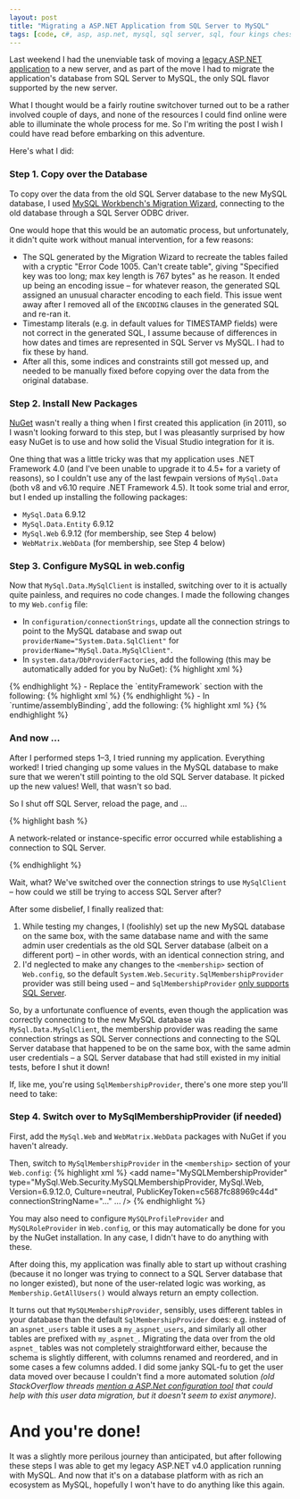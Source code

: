 ```yaml
---
layout: post
title: "Migrating a ASP.NET Application from SQL Server to MySQL"
tags: [code, c#, asp, asp.net, mysql, sql server, sql, four kings chess, european chess, chess]
---
```


Last weekend I had the unenviable task of moving a [legacy ASP.NET application](http://fourkingschess.com/) to a new server, and as part of the move I had to migrate the application's database from SQL Server to MySQL, the only SQL flavor supported by the new server.

What I thought would be a fairly routine switchover turned out to be a rather involved couple of days, and none of the resources I could find online were able to illuminate the whole process for me. So I'm writing the post I wish I could have read before embarking on this adventure.

Here's what I did:

### Step 1. Copy over the Database
To copy over the data from the old SQL Server database to the new MySQL database, I used [MySQL Workbench's Migration Wizard](https://www.mysql.com/products/workbench/migrate/), connecting to the old database through a SQL Server ODBC driver.

One would hope that this would be an automatic process, but unfortunately, it didn't quite work without manual intervention, for a few reasons:

- The SQL generated by the Migration Wizard to recreate the tables failed with a cryptic "Error Code 1005. Can't create table", giving "Specified key was too long; max key length is 767 bytes" as he reason. It ended up being an encoding issue – for whatever reason, the generated SQL assigned an unusual character encoding to each field. This issue went away after I removed all of the `ENCODING` clauses in the generated SQL and re-ran it.
- Timestamp literals (e.g. in default values for TIMESTAMP fields) were not correct in the generated SQL, I assume because of differences in how dates and times are represented in SQL Server vs MySQL. I had to fix these by hand.
- After all this, some indices and constraints still got messed up, and needed to be manually fixed before copying over the data from the original database.

### Step 2. Install New Packages
[NuGet](https://www.nuget.org/) wasn't really a thing when I first created this application (in 2011), so I wasn't looking forward to this step, but I was pleasantly surprised by how easy NuGet is to use and how solid the Visual Studio integration for it is.

One thing that was a little tricky was that my application uses .NET Framework 4.0 (and I've been unable to upgrade it to 4.5+ for a variety of reasons), so I couldn't use any of the last fewpain versions of `MySql.Data` (both v8 and v6.10 require .NET Framework 4.5). It took some trial and error, but I ended up installing the following packages:

- `MySql.Data` 6.9.12
- `MySql.Data.Entity` 6.9.12
- `MySql.Web` 6.9.12 (for membership, see Step 4 below)
- `WebMatrix.WebData` (for membership, see Step 4 below)

### Step 3. Configure MySQL in web.config
Now that `MySql.Data.MySqlClient` is installed, switching over to it is actually quite painless, and requires no code changes. I made the following changes to my `Web.config` file:

- In `configuration/connectionStrings`, update all the connection strings to point to the MySQL database and swap out `providerName="System.Data.SqlClient"` for `providerName="MySql.Data.MySqlClient"`.
- In `system.data/DbProviderFactories`, add the following (this may be automatically added for you by NuGet):
{% highlight xml %}
<add name="MySQL Data Provider" invariant="MySql.Data.MySqlClient" description=".Net Framework Data Provider for MySQL" type="MySql.Data.MySqlClient.MySqlClientFactory, MySql.Data, Version=6.9.12.0, Culture=neutral, PublicKeyToken=c5687fc88969c44d" />
{% endhighlight %}
- Replace the `entityFramework` section with the following:
{% highlight xml %}
<entityFramework codeConfigurationType="MySql.Data.Entity.MySqlEFConfiguration, MySql.Data.Entity.EF6">
  <defaultConnectionFactory type="MySql.Data.Entity.MySqlConnectionFactory, MySql.Data.Entity.EF6" />
  <providers>
    <provider invariantName="MySql.Data.MySqlClient" type="MySql.Data.MySqlClient.MySqlProviderServices, MySql.Data.Entity.EF6, Version=6.9.12.0, Culture=neutral, PublicKeyToken=c5687fc88969c44d"></provider>
  </providers>
</entityFramework>
{% endhighlight %}
- In `runtime/assemblyBinding`, add the following:
{% highlight xml %}
<dependentAssembly>
  <assemblyIdentity name="MySql.Data" publicKeyToken="c5687fc88969c44d" />
  <bindingRedirect oldVersion="1.0.0.0-6.9.12.0" newVersion="6.9.12.0" />
</dependentAssembly>
{% endhighlight %}

### And now ...

After I performed steps 1–3, I tried running my application. Everything worked! I tried changing up some values in the MySQL database to make sure that we weren't still pointing to the old SQL Server database. It picked up the new values! Well, that wasn't so bad.

So I shut off SQL Server, reload the page, and ...

{% highlight bash %}

A network-related or instance-specific error occurred while establishing a connection to SQL Server.

{% endhighlight %}

Wait, what? We've switched over the connection strings to use `MySqlClient` – how could we still be trying to access SQL Server after?

After some disbelief, I finally realized that:

1. While testing my changes, I (foolishly) set up the new MySQL database on the same box, with the same database name and with the same admin user credentials as the old SQL Server database (albeit on a different port) – in other words, with an identical connection string, and
2. I'd neglected to make any changes to the `<membership>` section of `Web.config`, so the default `System.Web.Security.SqlMembershipProvider` provider was still being used – and `SqlMembershipProvider` [only supports SQL Server](https://docs.microsoft.com/en-us/dotnet/api/system.web.security.sqlmembershipprovider?view=netframework-4.8).

So, by a unfortunate confluence of events, even though the application was correctly connecting to the new MySQL database via `MySql.Data.MySqlClient`, the membership provider was reading the same connection strings as SQL Server connections and connecting to the SQL Server database that happened to be on the same box, with the same admin user credentials – a SQL Server database that had still existed in my initial tests, before I shut it down!

If, like me, you're using `SqlMembershipProvider`, there's one more step you'll need to take:

### Step 4. Switch over to MySqlMembershipProvider (if needed)

First, add the `MySql.Web` and `WebMatrix.WebData` packages with NuGet if you haven't already.

Then, switch to `MySqlMembershipProvider` in the `<membership>` section of your `Web.config`:
{% highlight xml %}
<membership defaultProvider="MySQLMembershipProvider">
  <membership>
    <providers>
      <add name="MySQLMembershipProvider" type="MySql.Web.Security.MySQLMembershipProvider, MySql.Web, Version=6.9.12.0, Culture=neutral, PublicKeyToken=c5687fc88969c44d" connectionStringName="..." ... />
  </membership>
</membership>
{% endhighlight %}

You may also need to configure `MySQLProfileProvider` and `MySQLRoleProvider` in `Web.config`, or this may automatically be done for you by the NuGet installation. In any case, I didn't have to do anything with these.

After doing this, my application was finally able to start up without crashing (because it no longer was trying to connect to a SQL Server database that no longer existed), but none of the user-related logic was working, as `Membership.GetAllUsers()` would always return an empty collection.

It turns out that `MySQLMembershipProvider`, sensibly, uses different tables in your database than the default `SqlMembershipProvider` does: e.g. instead of an `aspnet_users` table it uses a `my_aspnet_users`, and similarly all other tables are prefixed with `my_aspnet_`. Migrating the data over from the old `aspnet_` tables was not completely straightforward either, because the schema is slightly different, with columns renamed and reordered, and in some cases a few columns added. I did some janky SQL-fu to get the user data moved over because I couldn't find a more automated solution _(old StackOverflow threads [mention a ASP.Net configuration tool](https://stackoverflow.com/questions/2242644/using-mysql-mysqlmembershipprovider-autogenerateschema-true-not-working) that could help with this user data migration, but it doesn't seem to exist anymore)_.

# And you're done!

It was a slightly more perilous journey than anticipated, but after following these steps I was able to get my legacy ASP.NET v4.0 application running with MySQL. And now that it's on a database platform with as rich an ecosystem as MySQL, hopefully I won't have to do anything like this again.
